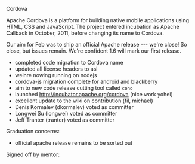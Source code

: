 Cordova

Apache Cordova is a platform for building native mobile applications using HTML, CSS and JavaScript. The project entered incubation as Apache Callback in October, 2011, before changing its name to Cordova.

Our aim for Feb was to ship an official Apache release --- we're close! So close, but issues remain. We're confident 1.6 will mark our first release.

  - completed code migration to Cordova name
  - updated all license headers to asl
  - weinre nowing running on nodejs
  - cordova-js migration complete for android and blackberry
  - aim to new code release cutting tool called `coho`
  - launched http://incubator.apache.org/cordova (nice work yohei)
  - excellent update to the wiki on contribution (fil, michael)
  - Denis Kormalev (dkormalev) voted as committer
  - Longwei Su (longwei) voted as committer
  - Jeff Tranter (tranter) voted as committer

Graduation concerns:

 - official apache release remains to be sorted out

Signed off by mentor: 
